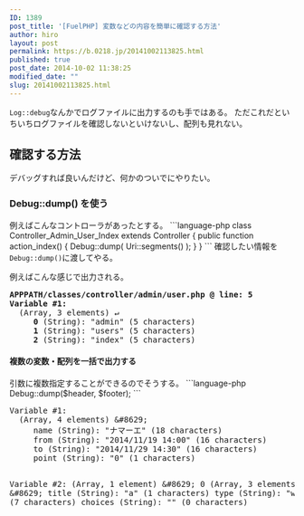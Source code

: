 ```yaml
---
ID: 1389
post_title: '[FuelPHP] 変数などの内容を簡単に確認する方法'
author: hiro
layout: post
permalink: https://b.0218.jp/20141002113825.html
published: true
post_date: 2014-10-02 11:38:25
modified_date: ""
slug: 20141002113825.html
---
```

<code>Log::debug</code>なんかでログファイルに出力するのも手ではある。
ただこれだといちいちログファイルを確認しないといけないし、配列も見れない。
<!--more-->
<h2>確認する方法</h2>
デバッグすれば良いんだけど、何かのついでにやりたい。

<h3>Debug::dump() を使う</h3>
例えばこんなコントローラがあったとする。
```language-php
class Controller_Admin_User_Index extends Controller {
  public function action_index() {
    Debug::dump( Uri::segments() );
  }
}
```
確認したい情報を<code>Debug::dump()</code>に渡してやる。

例えばこんな感じで出力される。
<pre><b>APPPATH/classes/controller/admin/user.php @ line: 5</b>
<b>Variable #1:</b>
  (Array, 3 elements) ↵
     <b>0</b> (String): "<span class="text-danger">admin</span>" (5 characters)
     <b>1</b> (String): "<span class="text-danger">users</span>" (5 characters)
     <b>2</b> (String): "<span class="text-danger">index</span>" (5 characters)
</pre>

<h4>複数の変数・配列を一括で出力する</h4>
引数に複数指定することができるのでそうする。
```language-php
Debug::dump($header, $footer);
```
<pre>
Variable #1:
  (Array, 4 elements) &amp;#8629;
     name (String): &quot;ナマーエ&quot; (18 characters)
     from (String): &quot;2014/11/19 14:00&quot; (16 characters)
     to (String): &quot;2014/11/29 14:30&quot; (16 characters)
     point (String): &quot;0&quot; (1 characters)


Variable #2:
  (Array, 1 element) &amp;#8629;
     0 (Array, 3 elements) &amp;#8629;
         title (String): &quot;a&quot; (1 characters)
         type (String): &quot;written&quot; (7 characters)
         choices (String): &quot;&quot; (0 characters)
</pre>